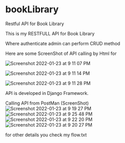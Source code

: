 # bookLibrary
Restful API for Book Library

This is my RESTFULL API for Book Library 

Where authenticate admin can perform CRUD method 

Here are some ScreenShot of API calling by Html for

![Screenshot 2022-01-23 at 9 11 07 PM](https://user-images.githubusercontent.com/66677742/150686603-a0493507-1667-4e64-848c-a7c39cb65132.png)


![Screenshot 2022-01-23 at 9 11 14 PM](https://user-images.githubusercontent.com/66677742/150686462-b2123dbe-1048-48f3-95cd-daff80bdf755.png)


![Screenshot 2022-01-23 at 9 11 28 PM](https://user-images.githubusercontent.com/66677742/150686480-dbb276cf-68da-4d12-baa8-c9b20cab61a8.png)


API is developed in Django Framework.

Calling API from PostMan (ScreenShot)
![Screenshot 2022-01-23 at 9 19 27 PM](https://user-images.githubusercontent.com/66677742/150687043-59f885b8-9db2-420a-bc1c-df224bd73e25.png)
![Screenshot 2022-01-23 at 9 25 48 PM](https://user-images.githubusercontent.com/66677742/150687051-d166cc6e-c12a-42ad-8552-01c6d47e3a85.png)
![Screenshot 2022-01-23 at 9 22 20 PM](https://user-images.githubusercontent.com/66677742/150687057-23bba53b-77b8-4215-8bc4-4e7a2cba3ebb.png)
![Screenshot 2022-01-23 at 9 20 27 PM](https://user-images.githubusercontent.com/66677742/150687060-54874a42-ce14-4992-a709-61be793629a3.png)

for other details you check my flow.txt
